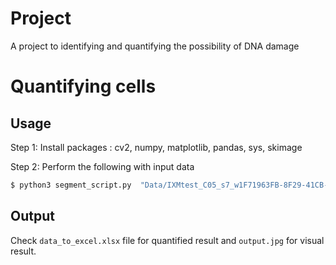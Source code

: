 # Project

A project to identifying and quantifying the possibility of DNA damage

# Quantifying cells

## Usage

Step 1: Install packages : cv2, numpy, matplotlib, pandas, sys, skimage


Step 2: Perform the following with input data

```bash
$ python3 segment_script.py  "Data/IXMtest_C05_s7_w1F71963FB-8F29-41CB-A5F5-07CB9584BBC5.tif"

```

## Output

Check `data_to_excel.xlsx` file for quantified result and `output.jpg` for visual result.
